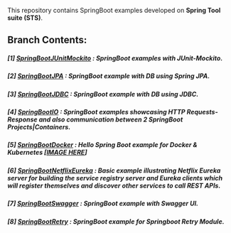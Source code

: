 This repository contains SpringBoot examples developed on **Spring Tool suite (STS)**.

## **Branch Contents:**

##### [1] [SpringBootJUnitMockito](https://github.com/rahulvaish/SpringBoot-Java/tree/SpringBootJUnitMockito) :  SpringBoot examples with JUnit-Mockito. 
##### [2] [SpringBootJPA](https://github.com/rahulvaish/SpringBoot-Java/tree/SpringBootJPA) :  SpringBoot example with DB using Spring JPA. 
##### [3] [SpringBootJDBC](https://github.com/rahulvaish/SpringBoot-Java/tree/SpringBootJDBC) :  SpringBoot example with DB using JDBC. 
##### [4] [SpringBootIO](https://github.com/rahulvaish/SpringBoot-Java/tree/SpringBootIO) :  SpringBoot examples showcasing HTTP Requests-Response and also communication between 2 SpringBoot Projects|Containers. 
##### [5] [SpringBootDocker](https://github.com/rahulvaish/SpringBoot-Java/tree/SpringBootDocker) :  Hello Spring Boot example for Docker & Kubernetes [[IMAGE HERE](https://hub.docker.com/r/rahulvaish/springbootdocker/)]
##### [6] [SpringBootNetflixEureka](https://github.com/rahulvaish/SpringBoot-Java/tree/SpringBootNetflixEureka) : Basic example illustrating Netflix Eureka server for building the service registry server and Eureka clients which will register themselves and discover other services to call REST APIs.
##### [7] [SpringBootSwagger](https://github.com/rahulvaish/SpringBoot-Java/tree/SpringBootSwagger) :  SpringBoot example with Swagger UI. 
##### [8] [SpringBootRetry](https://github.com/rahulvaish/SpringBoot-Java/tree/SpringBootRetry) : SpringBoot example for Springboot Retry Module.
